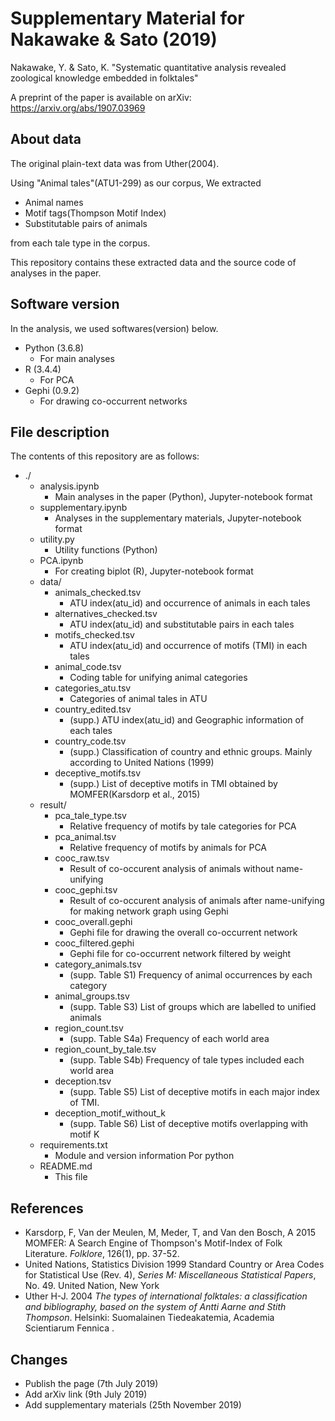 
# Supplementary Material for Nakawake & Sato (2019)

Nakawake, Y. & Sato, K. "Systematic quantitative analysis revealed zoological knowledge embedded in folktales"

A preprint of the paper is available on arXiv: https://arxiv.org/abs/1907.03969

## About data

The original plain-text data was from Uther(2004).

Using "Animal tales"(ATU1-299) as our corpus, We extracted

+ Animal names
+ Motif tags(Thompson Motif Index)
+ Substitutable pairs of animals

from each tale type in the corpus.

This repository contains these extracted data and the source code of analyses in the paper.


## Software version

In the analysis, we used softwares(version) below.

+ Python (3.6.8)
    + For main analyses
+ R (3.4.4)
    + For PCA
+ Gephi (0.9.2)
    + For drawing co-occurrent networks

## File description

The contents of this repository are as follows:

+ ./
    + analysis.ipynb
        + Main analyses in the paper (Python), Jupyter-notebook format
    + supplementary.ipynb
        + Analyses in the supplementary materials, Jupyter-notebook format
    + utility.py
        + Utility functions (Python)
    + PCA.ipynb
        + For creating biplot (R), Jupyter-notebook format
    + data/
        + animals_checked.tsv
            + ATU index(atu_id) and occurrence of animals in each tales
        + alternatives_checked.tsv
            + ATU index(atu_id) and substitutable pairs in each tales
        + motifs_checked.tsv
            + ATU index(atu_id) and occurrence of motifs (TMI) in each tales
        + animal_code.tsv
            + Coding table for unifying animal categories
        + categories_atu.tsv
            + Categories of animal tales in ATU
        + country_edited.tsv
            + (supp.) ATU index(atu_id) and Geographic information of each tales 
        + country_code.tsv
            + (supp.) Classification of country and ethnic groups. Mainly according to United Nations (1999)
        + deceptive_motifs.tsv
            + (supp.) List of deceptive motifs in TMI obtained by MOMFER(Karsdorp et al., 2015)
    + result/
        + pca_tale_type.tsv
            + Relative frequency of motifs by tale categories for PCA
        + pca_animal.tsv
            + Relative frequency of motifs by animals for PCA
        + cooc_raw.tsv
            + Result of co-occurent analysis of animals without name-unifying
        + cooc_gephi.tsv
            + Result of co-occurent analysis of animals after name-unifying for making network graph using Gephi
        + cooc_overall.gephi
            + Gephi file for drawing the overall co-occurrent network
        + cooc_filtered.gephi
            + Gephi file for co-occurrent network filtered by weight
        + category_animals.tsv
            + (supp. Table S1) Frequency of animal occurrences by each category
        + animal_groups.tsv
            + (supp. Table S3) List of groups which are labelled to unified animals
        + region_count.tsv
            + (supp. Table S4a) Frequency of each world area
        + region_count_by_tale.tsv
            + (supp. Table S4b) Frequency of tale types included each world area
        + deception.tsv
            + (supp. Table S5) List of deceptive motifs in each major index of TMI.
        + deception_motif_without_k
            + (supp. Table S6) List of deceptive motifs overlapping with motif K
    + requirements.txt
        + Module and version information Por python
    + README.md 
        + This file

## References

+ Karsdorp, F, Van der Meulen, M, Meder, T, and Van den Bosch, A 2015 MOMFER: A Search Engine of Thompson's Motif-Index of Folk Literature. *Folklore*, 126(1), pp. 37-52.
+ United Nations, Statistics Division 1999 Standard Country or Area Codes for Statistical Use (Rev. 4), *Series M: Miscellaneous Statistical Papers*, No. 49. United Nation, New York
+ Uther H-J. 2004 *The types of international folktales: a classification and bibliography, based on the system of Antti Aarne and Stith Thompson*. Helsinki: Suomalainen Tiedeakatemia, Academia Scientiarum Fennica . 

## Changes

+ Publish the page (7th July 2019)
+ Add arXiv link (9th July 2019)
+ Add supplementary materials (25th November 2019)

